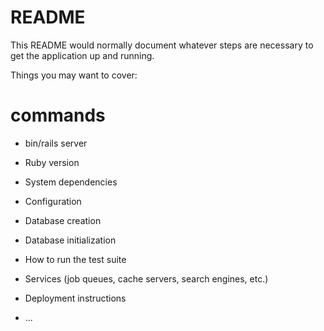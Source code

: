 # README

This README would normally document whatever steps are necessary to get the
application up and running.

Things you may want to cover:

# commands
 - bin/rails server




* Ruby version

* System dependencies

* Configuration

* Database creation

* Database initialization

* How to run the test suite

* Services (job queues, cache servers, search engines, etc.)

* Deployment instructions

* ...
